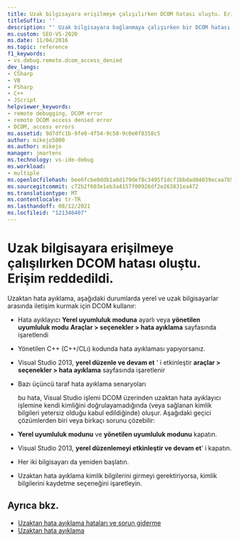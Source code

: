 ```yaml
---
title: Uzak bilgisayara erişilmeye çalışılırken DCOM hatası oluştu. Erişim reddedildi.
titleSuffix: ''
description: "' Uzak bilgisayara bağlanmaya çalışırken bir DCOM hatası oluştu. Erişim engellendi. ' bu Visual Studio uzaktan hata ayıklama hata başvurusuyla ilgili bilgileri görüntüleyin."
ms.custom: SEO-VS-2020
ms.date: 11/04/2016
ms.topic: reference
f1_keywords:
- vs.debug.remote.dcom_access_denied
dev_langs:
- CSharp
- VB
- FSharp
- C++
- JScript
helpviewer_keywords:
- remote debugging, DCOM error
- remote DCOM access denied error
- DCOM, access errors
ms.assetid: 9d7dfc1b-9fe0-4f54-9c50-9c0e0f8358c5
author: mikejo5000
ms.author: mikejo
manager: jmartens
ms.technology: vs-ide-debug
ms.workload:
- multiple
ms.openlocfilehash: bee6fcbe0ddb1a8d179de78c3495f1dcf1bbdad84039ecaa7b5d8f60954649d2
ms.sourcegitcommit: c72b2f603e1eb3a4157f00926df2e263831ea472
ms.translationtype: MT
ms.contentlocale: tr-TR
ms.lasthandoff: 08/12/2021
ms.locfileid: "121346407"
---
```

# <a name="a-dcom-error-occurred-trying-to-contact-the-remote-computer-access-is-denied"></a>Uzak bilgisayara erişilmeye çalışılırken DCOM hatası oluştu. Erişim reddedildi.
Uzaktan hata ayıklama, aşağıdaki durumlarda yerel ve uzak bilgisayarlar arasında iletişim kurmak için DCOM kullanır:

- Hata ayıklayıcı **Yerel uyumluluk moduna** ayarlı veya **yönetilen uyumluluk modu** **Araçlar > seçenekler > hata ayıklama** sayfasında işaretlendi

- Yönetilen C++ (C++/CLı) kodunda hata ayıklaması yapıyorsanız.

- Visual Studio 2013, **yerel düzenle ve devam et** ' i etkinleştir **araçlar > seçenekler > hata ayıklama** sayfasında işaretlenir

- Bazı üçüncü taraf hata ayıklama senaryoları

  bu hata, Visual Studio işlemi DCOM üzerinden uzaktan hata ayıklayıcı işlemine kendi kimliğini doğrulayamadığında (veya sağlanan kimlik bilgileri yetersiz olduğu kabul edildiğinde) oluşur. Aşağıdaki geçici çözümlerden biri veya birkaçı sorunu çözebilir:

- **Yerel uyumluluk modunu** ve **yönetilen uyumluluk modunu** kapatın.

- Visual Studio 2013, **yerel düzenlemeyi etkinleştir ve devam et**' i kapatın.

- Her iki bilgisayarı da yeniden başlatın.

- Uzaktan hata ayıklama kimlik bilgilerini girmeyi gerektiriyorsa, kimlik bilgilerini kaydetme seçeneğini işaretleyin.

## <a name="see-also"></a>Ayrıca bkz.

- [Uzaktan hata ayıklama hataları ve sorun giderme](../debugger/remote-debugging-errors-and-troubleshooting.md)
- [Uzaktan hata ayıklama](../debugger/remote-debugging.md)